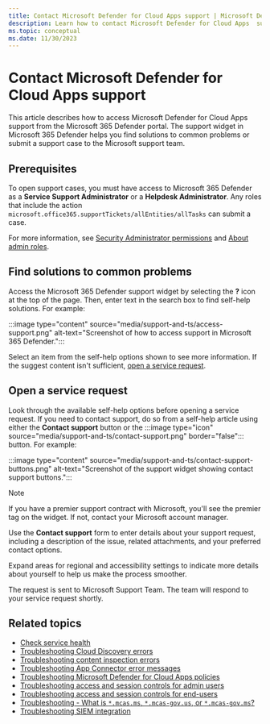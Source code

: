 ```yaml
---
title: Contact Microsoft Defender for Cloud Apps support | Microsoft Defender for Cloud Apps
description: Learn how to contact Microsoft Defender for Cloud Apps  support
ms.topic: conceptual
ms.date: 11/30/2023
---
```


# Contact Microsoft Defender for Cloud Apps support

This article describes how to access Microsoft Defender for Cloud Apps support from the Microsoft 365 Defender portal. The support widget in Microsoft 365 Defender helps you find solutions to common problems or submit a support case to the Microsoft support team.

## Prerequisites

To open support cases, you must have access to Microsoft 365 Defender as a **Service Support Administrator** or a **Helpdesk Administrator**. Any roles that include the action `microsoft.office365.supportTickets/allEntities/allTasks` can submit a case.

For more information, see [Security Administrator permissions](/azure/active-directory/roles/permissions-reference#security-administrator) and [About admin roles](/microsoft-365/admin/add-users/about-admin-roles?view=o365-worldwide&preserve-view=true).

## Find solutions to common problems

Access the Microsoft 365 Defender support widget by selecting the **?** icon at the top of the page. Then, enter text in the search box to find self-help solutions. For example:

:::image type="content" source="media/support-and-ts/access-support.png" alt-text="Screenshot of how to access support in Microsoft 365 Defender.":::

Select an item from the self-help options shown to see more information. If the suggest content isn't sufficient, [open a service request](#open-a-service-request).

## Open a service request

Look through the available self-help options before opening a service request. If you need to contact support, do so from a self-help article using either the **Contact support** button or the :::image type="icon" source="media/support-and-ts/contact-support.png" border="false"::: button. For example:

:::image type="content" source="media/support-and-ts/contact-support-buttons.png" alt-text="Screenshot of the support widget showing contact support buttons.":::

> [!NOTE]
> If you have a premier support contract with Microsoft, you'll see the premier tag on the widget. If not, contact your Microsoft account manager.

Use the **Contact support** form to enter details about your support request, including a description of the issue, related attachments, and your preferred contact options. 

Expand areas for regional and accessibility settings to indicate more details about yourself to help us make the process smoother.

The request is sent to Microsoft Support Team. The team will respond to your service request shortly.

## Related topics

- [Check service health](/microsoft-365/enterprise/view-service-health)
- [Troubleshooting Cloud Discovery errors](troubleshooting-cloud-discovery.md)
- [Troubleshooting content inspection errors](troubleshooting-content-inspection.md)
- [Troubleshooting App Connector error messages](troubleshooting-api-connectors-using-error-messages.md)
- [Troubleshooting Microsoft Defender for Cloud Apps policies](troubleshoot-policies.md)
- [Troubleshooting access and session controls for admin users](troubleshooting-proxy.md)
- [Troubleshooting access and session controls for end-users](troubleshooting-proxy-end-users.md)
- [Troubleshooting - What is `*.mcas.ms`, `*.mcas-gov.us`, or `*.mcas-gov.ms`?](troubleshooting-proxy-url.md)
- [Troubleshooting SIEM integration](troubleshooting-siem.md)
